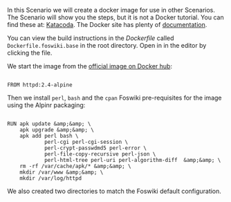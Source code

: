  In this Scenario we will create a docker image for use in other Scenarios. The Scenario will show you the steps, but it is not a Docker tutorial. You can find these at: [Katacoda](https://www.katacoda.com/courses/docker). The Docker site has plenty of [documentation](https://docs.docker.com/).

 You can view the build instructions in the _Dockerfile_ called `Dockerfile.foswiki.base` in the root directory. Open in in the editor by clicking the file.

 We start the image from the [official image on Docker hub](https://docs.docker.com/docker-hub/official_images/):
```

FROM httpd:2.4-alpine

```

 Then we install `perl`, `bash` and the `cpan` Foswiki pre-requisites for the image using the Alpinr packaging:
```

RUN apk update &amp;&amp; \
    apk upgrade &amp;&amp; \
    apk add perl bash \
            perl-cgi perl-cgi-session \
            perl-crypt-passwdmd5 perl-error \
            perl-file-copy-recursive perl-json \
            perl-html-tree perl-uri perl-algorithm-diff  &amp;&amp; \
    rm -rf /var/cache/apk/* &amp;&amp; \
    mkdir /var/www &amp;&amp; \
    mkdir /var/log/httpd

```

 We also created two directories to match the Foswiki default configuration.

